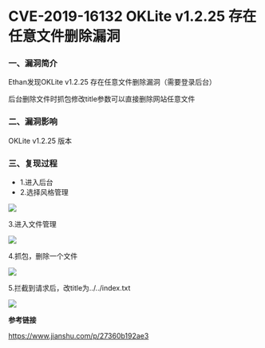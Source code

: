 # CVE-2019-16132 OKLite v1.2.25 存在任意文件删除漏洞

### 一、漏洞简介

Ethan发现OKLite v1.2.25 存在任意文件删除漏洞（需要登录后台）

后台删除文件时抓包修改title参数可以直接删除网站任意文件

### 二、漏洞影响

OKLite v1.2.25 版本

### 三、复现过程

* 1.进入后台
* 2.选择风格管理

![](images/15891975492007.png)


3.进入文件管理

![](images/15891975641837.png)


4.抓包，删除一个文件

![](images/15891975725236.png)


5.拦截到请求后，改title为../../index.txt

![](images/15891975796052.png)


**参考链接**

https://www.jianshu.com/p/27360b192ae3